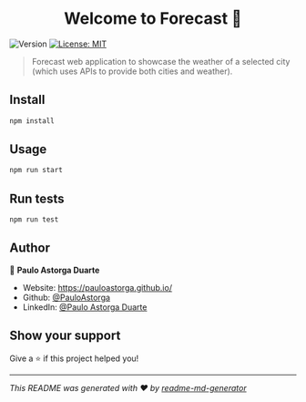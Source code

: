 <h1 align="center">Welcome to Forecast 👋</h1>
<p>
  <img alt="Version" src="https://img.shields.io/badge/version-0.0.1-blue.svg?cacheSeconds=2592000" />
  <a href="#" target="_blank">
    <img alt="License: MIT" src="https://img.shields.io/badge/License-MIT-yellow.svg" />
  </a>
</p>

> Forecast web application to showcase the weather of a selected city (which uses APIs to provide both cities and weather).

## Install

```sh
npm install
```

## Usage

```sh
npm run start
```

## Run tests

```sh
npm run test
```

## Author

👤 **Paulo Astorga Duarte**

* Website: https://pauloastorga.github.io/
* Github: [@PauloAstorga](https://github.com/PauloAstorga)
* LinkedIn: [@Paulo Astorga Duarte](https://www.linkedin.com/in/paulo-a-a9849b202)

## Show your support

Give a ⭐️ if this project helped you!

***
_This README was generated with ❤️ by [readme-md-generator](https://github.com/kefranabg/readme-md-generator)_